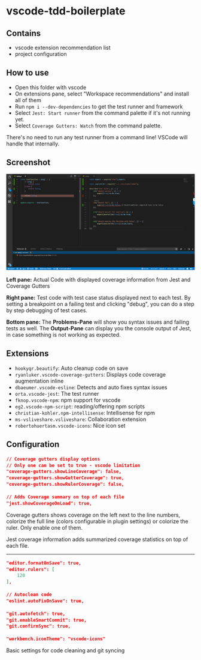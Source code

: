 # vscode-tdd-boilerplate

## Contains

- vscode extension recommendation list
- project configuration

## How to use

- Open this folder with vscode
- On extensions pane, select "Workspace recommendations" and install all of them
- Run `npm i --dev-dependencies` to get the test runner and framework
- Select `Jest: Start runner` from the command palette if it's not running yet.
- Select `Coverage Gutters: Watch` from the command palette.

There's no need to run any test runner from a command line! VSCode will handle that internally.

## Screenshot

![Screenshot](screenshot.png?raw=true "Screenshot")

**Left pane:** Actual Code with displayed coverage information from Jest and Coverage Gutters

**Right pane:** Test code with test case status displayed next to each test. By setting a breakpoint on a failing test and clicking "debug", you can do a step by step debugging of test cases.

**Bottom pane:** The **Problems-Pane** will show you syntax issues and failing tests as well.
The **Output-Pane** can display you the console output of Jest, in case something is not working as expected.

## Extensions

- `hookyqr.beautify`: Auto cleanup code on save
- `ryanluker.vscode-coverage-gutters`: Displays code coverage augmentation inline
- `dbaeumer.vscode-esline`: Detects and auto fixes syntax issues
- `orta.vscode-jest`: The test runner
- `fknop.vscode-npm`: npm support for vscode
- `eg2.vscode-npm-script`: reading/offering npm scripts
- `christian-kohler.npm-intellisense`: Intellisense for npm
- `ms-vsliveshare.vsliveshare`: Collaboration extension
- `robertohuertasm.vscode-icons`: Nice icon set

## Configuration

```json
// Coverage gutters display options
// Only one can be set to true - vscode limitation
"coverage-gutters.showLineCoverage": false,
"coverage-gutters.showGutterCoverage": true,
"coverage-gutters.showRulerCoverage": false,

// Adds Coverage summary on top of each file
"jest.showCoverageOnLoad": true,
```

Coverage gutters shows coverage on the left next to the line numbers, colorize the full line (colors configurable in plugin settings) or colorize the ruler. Only enable one of them.

Jest coverage information adds summarized coverage statistics on top of each file.

---

```json
"editor.formatOnSave": true,
"editor.rulers": [
    120
],

// Autoclean code
"eslint.autoFixOnSave": true,

"git.autofetch": true,
"git.enableSmartCommit": true,
"git.confirmSync": true,

"workbench.iconTheme": "vscode-icons"
```

Basic settings for code cleaning and git syncing